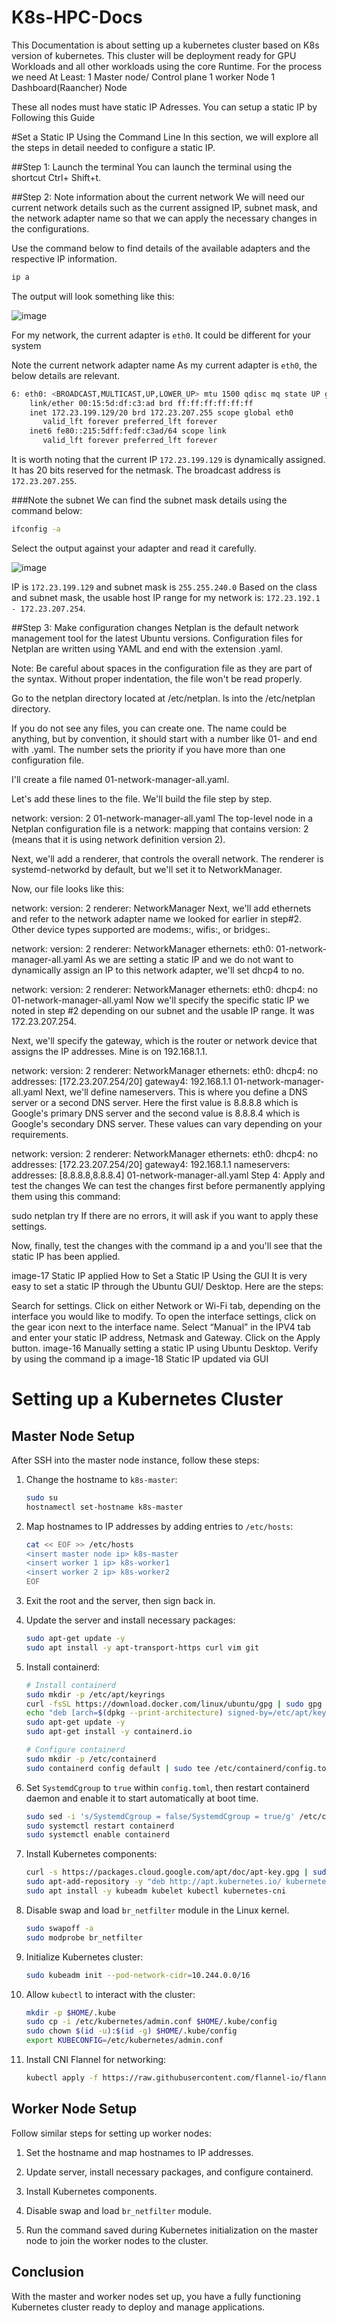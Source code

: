 # K8s-HPC-Docs
This Documentation is about setting up a kubernetes cluster based on K8s version of kubernetes. This cluster will be deployment ready for GPU Workloads and all other workloads using the core Runtime.
For the process we need At Least:
1 Master node/ Control plane
1 worker Node
1 Dashboard(Raancher) Node

These all nodes must have static IP Adresses. You can setup a static IP by Following this Guide

#Set a Static IP Using the Command Line
In this section, we will explore all the steps in detail needed to configure a static IP.

##Step 1: Launch the terminal
You can launch the terminal using the shortcut Ctrl+ Shift+t.

##Step 2: Note information about the current network
We will need our current network details such as the current assigned IP, subnet mask, and the network adapter name so that we can apply the necessary changes in the configurations.

Use the command below to find details of the available adapters and the respective IP information.

```bash 
ip a
```
The output will look something like this:

![image](https://github.com/choudhryfrompak/K8s-HPC-Docs/assets/129526340/324cf503-d05d-474c-82ac-96f2c1bed1cb)

For my network, the current adapter is `eth0`. It could be different for your system

Note the current network adapter name
As my current adapter is `eth0`, the below details are relevant.
```bash
6: eth0: <BROADCAST,MULTICAST,UP,LOWER_UP> mtu 1500 qdisc mq state UP group default qlen 1000
    link/ether 00:15:5d:df:c3:ad brd ff:ff:ff:ff:ff:ff
    inet 172.23.199.129/20 brd 172.23.207.255 scope global eth0
       valid_lft forever preferred_lft forever
    inet6 fe80::215:5dff:fedf:c3ad/64 scope link
       valid_lft forever preferred_lft forever
```
It is worth noting that the current IP `172.23.199.129` is dynamically assigned. It has 20 bits reserved for the netmask. The broadcast address is `172.23.207.255`.

###Note the subnet
We can find the subnet mask details using the command below:
```bash
ifconfig -a
```
Select the output against your adapter and read it carefully.

![image](https://github.com/choudhryfrompak/K8s-HPC-Docs/assets/129526340/a5bf09bd-1a1e-4c5b-8a3d-072ba4a42d4d)

IP is `172.23.199.129` and subnet mask is `255.255.240.0`
Based on the class and subnet mask, the usable host IP range for my network is: `172.23.192.1 - 172.23.207.254`.

##Step 3: Make configuration changes
Netplan is the default network management tool for the latest Ubuntu versions. Configuration files for Netplan are written using YAML and end with the extension .yaml.

Note: Be careful about spaces in the configuration file as they are part of the syntax. Without proper indentation, the file won't be read properly.

Go to the netplan directory located at /etc/netplan.
ls into the /etc/netplan directory.

If you do not see any files, you can create one. The name could be anything, but by convention, it should start with a number like 01- and end with .yaml. The number sets the priority if you have more than one configuration file.

I'll create a file named 01-network-manager-all.yaml.

Let's add these lines to the file. We'll build the file step by step.

network:
 version: 2
01-network-manager-all.yaml
The top-level node in a Netplan configuration file is a network: mapping that contains version: 2 (means that it is using network definition version 2).

Next, we'll add a renderer, that controls the overall network. The renderer is systemd-networkd by default, but we'll set it to NetworkManager.

Now, our file looks like this:

network:
 version: 2
 renderer: NetworkManager
Next, we'll add ethernets and refer to the network adapter name we looked for earlier in step#2. Other device types supported are modems:, wifis:, or bridges:.

network:
 version: 2
 renderer: NetworkManager
 ethernets:
   eth0:
01-network-manager-all.yaml
As we are setting a static IP and we do not want to dynamically assign an IP to this network adapter, we'll set dhcp4 to no.

network:
 version: 2
 renderer: NetworkManager
 ethernets:
   eth0:
     dhcp4: no
01-network-manager-all.yaml
Now we'll specify the specific static IP we noted in step #2 depending on our subnet and the usable IP range. It was 172.23.207.254.

Next, we'll specify the gateway, which is the router or network device that assigns the IP addresses. Mine is on 192.168.1.1.

network:
 version: 2
 renderer: NetworkManager
 ethernets:
   eth0:
     dhcp4: no
     addresses: [172.23.207.254/20]
     gateway4: 192.168.1.1
01-network-manager-all.yaml
Next, we'll define nameservers. This is where you define a DNS server or a second DNS server. Here the first value is  8.8.8.8 which is Google's primary DNS server and the second value is 8.8.8.4 which is Google's secondary DNS server. These values can vary depending on your requirements.

network:
 version: 2
 renderer: NetworkManager
 ethernets:
   eth0:
     dhcp4: no
     addresses: [172.23.207.254/20]
     gateway4: 192.168.1.1
     nameservers:
         addresses: [8.8.8.8,8.8.8.4]
01-network-manager-all.yaml
Step 4: Apply and test the changes
We can test the changes first before permanently applying them using this command:

sudo netplan try
If there are no errors, it will ask if you want to apply these settings.

Now, finally, test the changes with the command ip a and you'll see that the static IP has been applied.

image-17
Static IP applied
How to Set a Static IP Using the GUI
It is very easy to set a static IP through the Ubuntu GUI/ Desktop. Here are the steps:

Search for settings.
Click on either Network or Wi-Fi tab, depending on the interface you would like to modify.
To open the interface settings, click on the gear icon next to the interface name.
Select “Manual” in the IPV4 tab and enter your static IP address, Netmask and Gateway.
Click on the Apply button.
image-16
Manually setting a static IP using Ubuntu Desktop.
Verify by using the command ip a
image-18
Static IP updated via GUI

# Setting up a Kubernetes Cluster

## Master Node Setup

After SSH into the master node instance, follow these steps:

1. Change the hostname to `k8s-master`:
    ```bash
    sudo su
    hostnamectl set-hostname k8s-master
    ```

2. Map hostnames to IP addresses by adding entries to `/etc/hosts`:
    ```bash
    cat << EOF >> /etc/hosts
    <insert master node ip> k8s-master
    <insert worker 1 ip> k8s-worker1
    <insert worker 2 ip> k8s-worker2
    EOF
    ```

3. Exit the root and the server, then sign back in.

4. Update the server and install necessary packages:
    ```bash
    sudo apt-get update -y
    sudo apt install -y apt-transport-https curl vim git
    ```

5. Install containerd:
    ```bash
    # Install containerd
    sudo mkdir -p /etc/apt/keyrings
    curl -fsSL https://download.docker.com/linux/ubuntu/gpg | sudo gpg --dearmor -o /etc/apt/keyrings/docker.gpg
    echo "deb [arch=$(dpkg --print-architecture) signed-by=/etc/apt/keyrings/docker.gpg] https://download.docker.com/linux/ubuntu $(lsb_release -cs) stable" | sudo tee /etc/apt/sources.list.d/docker.list > /dev/null
    sudo apt-get update -y
    sudo apt-get install -y containerd.io

    # Configure containerd
    sudo mkdir -p /etc/containerd
    sudo containerd config default | sudo tee /etc/containerd/config.toml
    ```

6. Set `SystemdCgroup` to `true` within `config.toml`, then restart containerd daemon and enable it to start automatically at boot time.
    ```bash
    sudo sed -i 's/SystemdCgroup = false/SystemdCgroup = true/g' /etc/containerd/config.toml
    sudo systemctl restart containerd
    sudo systemctl enable containerd
    ```

7. Install Kubernetes components:
    ```bash
    curl -s https://packages.cloud.google.com/apt/doc/apt-key.gpg | sudo apt-key add
    sudo apt-add-repository -y "deb http://apt.kubernetes.io/ kubernetes-xenial main"
    sudo apt install -y kubeadm kubelet kubectl kubernetes-cni
    ```

8. Disable swap and load `br_netfilter` module in the Linux kernel.
    ```bash
    sudo swapoff -a
    sudo modprobe br_netfilter
    ```

9. Initialize Kubernetes cluster:
    ```bash
    sudo kubeadm init --pod-network-cidr=10.244.0.0/16
    ```

10. Allow `kubectl` to interact with the cluster:
    ```bash
    mkdir -p $HOME/.kube
    sudo cp -i /etc/kubernetes/admin.conf $HOME/.kube/config
    sudo chown $(id -u):$(id -g) $HOME/.kube/config
    export KUBECONFIG=/etc/kubernetes/admin.conf
    ```

11. Install CNI Flannel for networking:
    ```bash
    kubectl apply -f https://raw.githubusercontent.com/flannel-io/flannel/v0.20.2/Documentation/kube-flannel.yml
    ```

## Worker Node Setup

Follow similar steps for setting up worker nodes:

1. Set the hostname and map hostnames to IP addresses.

2. Update server, install necessary packages, and configure containerd.

3. Install Kubernetes components.

4. Disable swap and load `br_netfilter` module.

5. Run the command saved during Kubernetes initialization on the master node to join the worker nodes to the cluster.

## Conclusion

With the master and worker nodes set up, you have a fully functioning Kubernetes cluster ready to deploy and manage applications.
